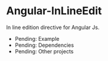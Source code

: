 Angular-InLineEdit
==================

In line edition directive for Angular Js.

- Pending: Example
- Pending: Dependencies
- Pending: Other projects

